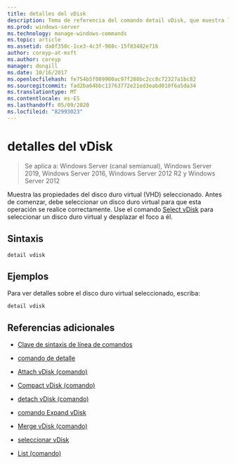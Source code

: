 ```yaml
---
title: detalles del vDisk
description: Tema de referencia del comando detail vDisk, que muestra las propiedades del disco duro virtual (VHD) seleccionado.
ms.prod: windows-server
ms.technology: manage-windows-commands
ms.topic: article
ms.assetid: da0f350c-1ce3-4c3f-988c-15f83402e716
author: coreyp-at-msft
ms.author: coreyp
manager: dongill
ms.date: 10/16/2017
ms.openlocfilehash: fe754b5f089900ac97f288bc2cc8c72327a1bc82
ms.sourcegitcommit: fad2ba64bbc13763772e21ed3eabd010f6a5da34
ms.translationtype: MT
ms.contentlocale: es-ES
ms.lasthandoff: 05/09/2020
ms.locfileid: "82993023"
---
```

# <a name="detail-vdisk"></a>detalles del vDisk

> Se aplica a: Windows Server (canal semianual), Windows Server 2019, Windows Server 2016, Windows Server 2012 R2 y Windows Server 2012

Muestra las propiedades del disco duro virtual (VHD) seleccionado. Antes de comenzar, debe seleccionar un disco duro virtual para que esta operación se realice correctamente. Use el comando [Select vDisk](select-vdisk.md) para seleccionar un disco duro virtual y desplazar el foco a él.

## <a name="syntax"></a>Sintaxis

```
detail vdisk
```

## <a name="examples"></a>Ejemplos

Para ver detalles sobre el disco duro virtual seleccionado, escriba:

```
detail vdisk
```

## <a name="additional-references"></a>Referencias adicionales

- [Clave de sintaxis de línea de comandos](command-line-syntax-key.md)

- [comando de detalle](detail.md)

- [Attach vDisk (comando)](attach-vdisk.md)

- [Compact vDisk (comando)](compact-vdisk.md)

- [detach vDisk (comando)](detach-vdisk.md)

- [comando Expand vDisk](expand-vdisk.md)

- [Merge vDisk (comando)](merge-vdisk.md)

- [seleccionar vDisk](select-vdisk.md)

- [List (comando)](list.md)
